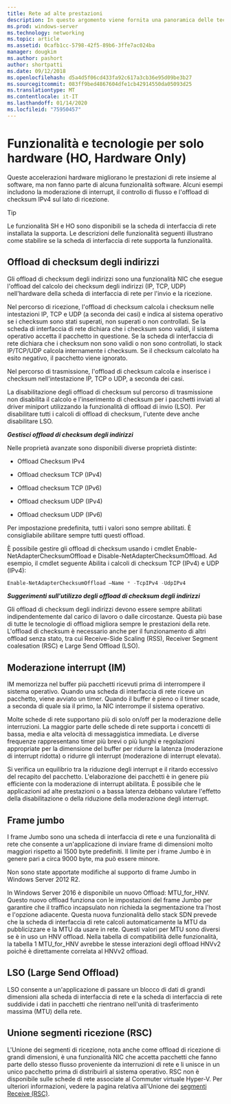```yaml
---
title: Rete ad alte prestazioni
description: In questo argomento viene fornita una panoramica delle tecnologie di offload e ottimizzazione di Windows Server 2016 e sono inclusi collegamenti a ulteriori indicazioni su tali tecnologie.
ms.prod: windows-server
ms.technology: networking
ms.topic: article
ms.assetid: 0cafb1cc-5798-42f5-89b6-3ffe7ac024ba
manager: dougkim
ms.author: pashort
author: shortpatti
ms.date: 09/12/2018
ms.openlocfilehash: d5a4d5f06cd433fa92c617a3cb36e95d09be3b27
ms.sourcegitcommit: 083ff9bed4867604dfe1cb42914550da05093d25
ms.translationtype: MT
ms.contentlocale: it-IT
ms.lasthandoff: 01/14/2020
ms.locfileid: "75950457"
---
```

# <a name="hardware-only-ho-features-and-technologies"></a>Funzionalità e tecnologie per solo hardware (HO, Hardware Only)

Queste accelerazioni hardware migliorano le prestazioni di rete insieme al software, ma non fanno parte di alcuna funzionalità software. Alcuni esempi includono la moderazione di interrupt, il controllo di flusso e l'offload di checksum IPv4 sul lato di ricezione.

>[!TIP]
>Le funzionalità SH e HO sono disponibili se la scheda di interfaccia di rete installata la supporta. Le descrizioni delle funzionalità seguenti illustrano come stabilire se la scheda di interfaccia di rete supporta la funzionalità.

## <a name="address-checksum-offload"></a>Offload di checksum degli indirizzi

Gli offload di checksum degli indirizzi sono una funzionalità NIC che esegue l'offload del calcolo dei checksum degli indirizzi (IP, TCP, UDP) nell'hardware della scheda di interfaccia di rete per l'invio e la ricezione.

Nel percorso di ricezione, l'offload di checksum calcola i checksum nelle intestazioni IP, TCP e UDP (a seconda dei casi) e indica al sistema operativo se i checksum sono stati superati, non superati o non controllati. Se la scheda di interfaccia di rete dichiara che i checksum sono validi, il sistema operativo accetta il pacchetto in questione. Se la scheda di interfaccia di rete dichiara che i checksum non sono validi o non sono controllati, lo stack IP/TCP/UDP calcola internamente i checksum. Se il checksum calcolato ha esito negativo, il pacchetto viene ignorato.

Nel percorso di trasmissione, l'offload di checksum calcola e inserisce i checksum nell'intestazione IP, TCP o UDP, a seconda dei casi.

La disabilitazione degli offload di checksum sul percorso di trasmissione non disabilita il calcolo e l'inserimento di checksum per i pacchetti inviati al driver miniport utilizzando la funzionalità di offload di invio (LSO).  Per disabilitare tutti i calcoli di offload di checksum, l'utente deve anche disabilitare LSO.

_**Gestisci offload di checksum degli indirizzi**_

Nelle proprietà avanzate sono disponibili diverse proprietà distinte:

-   Offload Checksum IPv4

-   Offload checksum TCP (IPv4)

-   Offload checksum TCP (IPv6)

-   Offload checksum UDP (IPv4)

-   Offload checksum UDP (IPv6)

Per impostazione predefinita, tutti i valori sono sempre abilitati. È consigliabile abilitare sempre tutti questi offload.

È possibile gestire gli offload di checksum usando i cmdlet Enable-NetAdapterChecksumOffload e Disable-NetAdapterChecksumOffload. Ad esempio, il cmdlet seguente Abilita i calcoli di checksum TCP (IPv4) e UDP (IPv4):

```PowerShell
Enable-NetAdapterChecksumOffload –Name * -TcpIPv4 -UdpIPv4
```

_**Suggerimenti sull'utilizzo degli offload di checksum degli indirizzi**_

Gli offload di checksum degli indirizzi devono essere sempre abilitati indipendentemente dal carico di lavoro o dalle circostanze. Questa più base di tutte le tecnologie di offload migliora sempre le prestazioni della rete. L'offload di checksum è necessario anche per il funzionamento di altri offload senza stato, tra cui Receive-Side Scaling (RSS), Receiver Segment coalesation (RSC) e Large Send Offload (LSO).

## <a name="interrupt-moderation-im"></a>Moderazione interrupt (IM)

IM memorizza nel buffer più pacchetti ricevuti prima di interrompere il sistema operativo. Quando una scheda di interfaccia di rete riceve un pacchetto, viene avviato un timer. Quando il buffer è pieno o il timer scade, a seconda di quale sia il primo, la NIC interrompe il sistema operativo. 

Molte schede di rete supportano più di solo on/off per la moderazione delle interruzioni. La maggior parte delle schede di rete supporta i concetti di bassa, media e alta velocità di messaggistica immediata. Le diverse frequenze rappresentano timer più brevi o più lunghi e regolazioni appropriate per la dimensione del buffer per ridurre la latenza (moderazione di interrupt ridotta) o ridurre gli interrupt (moderazione di interrupt elevata).

Si verifica un equilibrio tra la riduzione degli interrupt e il ritardo eccessivo del recapito del pacchetto. L'elaborazione dei pacchetti è in genere più efficiente con la moderazione di interrupt abilitata. È possibile che le applicazioni ad alte prestazioni o a bassa latenza debbano valutare l'effetto della disabilitazione o della riduzione della moderazione degli interrupt.

## <a name="jumbo-frames"></a>Frame jumbo

I frame Jumbo sono una scheda di interfaccia di rete e una funzionalità di rete che consente a un'applicazione di inviare frame di dimensioni molto maggiori rispetto ai 1500 byte predefiniti. Il limite per i frame Jumbo è in genere pari a circa 9000 byte, ma può essere minore.

Non sono state apportate modifiche al supporto di frame Jumbo in Windows Server 2012 R2.

In Windows Server 2016 è disponibile un nuovo Offload: MTU_for_HNV. Questo nuovo offload funziona con le impostazioni del frame Jumbo per garantire che il traffico incapsulato non richieda la segmentazione tra l'host e l'opzione adiacente. Questa nuova funzionalità dello stack SDN prevede che la scheda di interfaccia di rete calcoli automaticamente la MTU da pubblicizzare e la MTU da usare in rete. Questi valori per MTU sono diversi se è in uso un HNV offload. Nella tabella di compatibilità delle funzionalità, la tabella 1 MTU_for_HNV avrebbe le stesse interazioni degli offload HNVv2 poiché è direttamente correlata al HNVv2 offload.

## <a name="large-send-offload-lso"></a>LSO (Large Send Offload)

LSO consente a un'applicazione di passare un blocco di dati di grandi dimensioni alla scheda di interfaccia di rete e la scheda di interfaccia di rete suddivide i dati in pacchetti che rientrano nell'unità di trasferimento massima (MTU) della rete.

## <a name="receive-segment-coalescing-rsc"></a>Unione segmenti ricezione (RSC)

L'Unione dei segmenti di ricezione, nota anche come offload di ricezione di grandi dimensioni, è una funzionalità NIC che accetta pacchetti che fanno parte dello stesso flusso proveniente da interruzioni di rete e li unisce in un unico pacchetto prima di distribuirli al sistema operativo. RSC non è disponibile sulle schede di rete associate al Commuter virtuale Hyper-V. Per ulteriori informazioni, vedere la pagina relativa all'Unione dei [segmenti Receive (RSC)](https://docs.microsoft.com/windows-server/networking/technologies/hpn/rsc-in-the-vswitch).